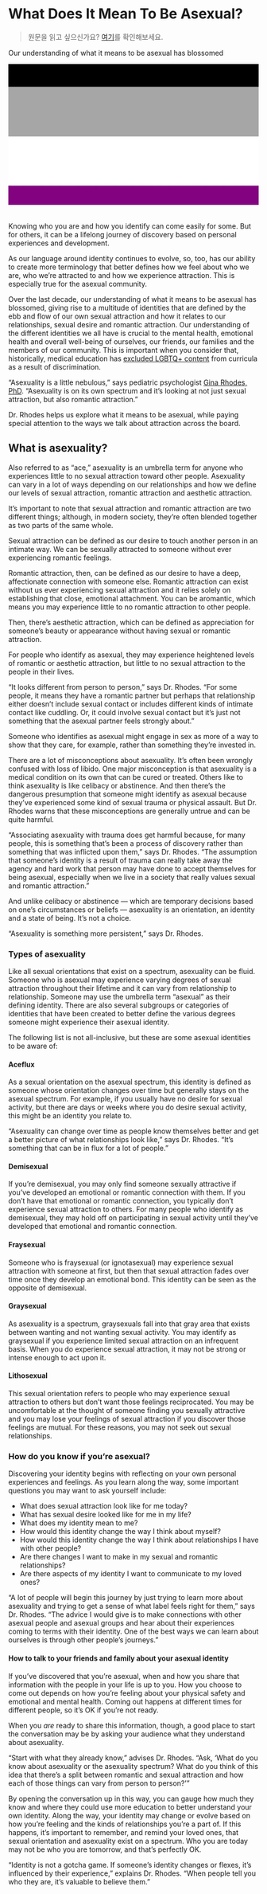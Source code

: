 # What Does It Mean To Be Asexual?
> 원문을 읽고 싶으신가요? [여기](https://health.clevelandclinic.org/asexual)를 확인해보세요.

Our understanding of what it means to be asexual has blossomed

![The asexual pride flag with stripes of black, grey, white and purple from top to bottom.](./attachments/what_does_it_mean_to_be_asexual.webp)

\
Knowing who you are and how you identify can come easily for some. But for others, it can be a lifelong journey of discovery based on personal experiences and development.

As our language around identity continues to evolve, so, too, has our ability to create more terminology that better defines how we feel about who we are, who we’re attracted to and how we experience attraction. This is especially true for the asexual community.

Over the last decade, our understanding of what it means to be asexual has blossomed, giving rise to a multitude of identities that are defined by the ebb and flow of our own sexual attraction and how it relates to our relationships, sexual desire and romantic attraction. Our understanding of the different identities we all have is crucial to the mental health, emotional health and overall well-being of ourselves, our friends, our families and the members of our community. This is important when you consider that, historically, medical education has [excluded LGBTQ+ content](https://pubmed.ncbi.nlm.nih.gov/35766109/) from curricula as a result of discrimination.

“Asexuality is a little nebulous,” says pediatric psychologist [Gina Rhodes, PhD](https://my.clevelandclinic.org/staff/27020-gina-rhodes). “Asexuality is on its own spectrum and it’s looking at not just sexual attraction, but also romantic attraction.”

Dr. Rhodes helps us explore what it means to be asexual, while paying special attention to the ways we talk about attraction across the board.

## **What is asexuality?**
Also referred to as “ace,” asexuality is an umbrella term for anyone who experiences little to no sexual attraction toward other people. Asexuality can vary in a lot of ways depending on our relationships and how we define our levels of sexual attraction, romantic attraction and aesthetic attraction.

It’s important to note that sexual attraction and romantic attraction are two different things; although, in modern society, they’re often blended together as two parts of the same whole.

Sexual attraction can be defined as our desire to touch another person in an intimate way. We can be sexually attracted to someone without ever experiencing romantic feelings.

Romantic attraction, then, can be defined as our desire to have a deep, affectionate connection with someone else. Romantic attraction can exist without us ever experiencing sexual attraction and it relies solely on establishing that close, emotional attachment. You can be aromantic, which means you may experience little to no romantic attraction to other people.

Then, there’s aesthetic attraction, which can be defined as appreciation for someone’s beauty or appearance without having sexual or romantic attraction.

For people who identify as asexual, they may experience heightened levels of romantic or aesthetic attraction, but little to no sexual attraction to the people in their lives.

“It looks different from person to person,” says Dr. Rhodes. “For some people, it means they have a romantic partner but perhaps that relationship either doesn’t include sexual contact or includes different kinds of intimate contact like cuddling. Or, it could involve sexual contact but it’s just not something that the asexual partner feels strongly about.”

Someone who identifies as asexual might engage in sex as more of a way to show that they care, for example, rather than something they’re invested in.

There are a lot of misconceptions about asexuality. It’s often been wrongly confused with loss of libido. One major misconception is that asexuality is a medical condition on its own that can be cured or treated. Others like to think asexuality is like celibacy or abstinence. And then there’s the dangerous presumption that someone might identify as asexual because they’ve experienced some kind of sexual trauma or physical assault. But Dr. Rhodes warns that these misconceptions are generally untrue and can be quite harmful.

“Associating asexuality with trauma does get harmful because, for many people, this is something that’s been a process of discovery rather than something that was inflicted upon them,” says Dr. Rhodes. “The assumption that someone’s identity is a result of trauma can really take away the agency and hard work that person may have done to accept themselves for being asexual, especially when we live in a society that really values sexual and romantic attraction.”

And unlike celibacy or abstinence — which are temporary decisions based on one’s circumstances or beliefs — asexuality is an orientation, an identity and a state of being. It’s not a choice.

“Asexuality is something more persistent,” says Dr. Rhodes.

### **Types of asexuality**
Like all sexual orientations that exist on a spectrum, asexuality can be fluid. Someone who is asexual may experience varying degrees of sexual attraction throughout their lifetime and it can vary from relationship to relationship. Someone may use the umbrella term “asexual” as their defining identity. There are also several subgroups or categories of identities that have been created to better define the various degrees someone might experience their asexual identity.

The following list is not all-inclusive, but these are some asexual identities to be aware of:

#### **Aceflux**
As a sexual orientation on the asexual spectrum, this identity is defined as someone whose orientation changes over time but generally stays on the asexual spectrum. For example, if you usually have no desire for sexual activity, but there are days or weeks where you do desire sexual activity, this might be an identity you relate to.

“Asexuality can change over time as people know themselves better and get a better picture of what relationships look like,” says Dr. Rhodes. “It’s something that can be in flux for a lot of people.”


#### **Demisexual**
If you’re demisexual, you may only find someone sexually attractive if you’ve developed an emotional or romantic connection with them. If you don’t have that emotional or romantic connection, you typically don’t experience sexual attraction to others. For many people who identify as demisexual, they may hold off on participating in sexual activity until they’ve developed that emotional and romantic connection.


#### **Fraysexual**
Someone who is fraysexual (or ignotasexual) may experience sexual attraction with someone at first, but then that sexual attraction fades over time once they develop an emotional bond. This identity can be seen as the opposite of demisexual.


#### **Graysexual**
As asexuality is a spectrum, graysexuals fall into that gray area that exists between wanting and not wanting sexual activity. You may identify as graysexual if you experience limited sexual attraction on an infrequent basis. When you do experience sexual attraction, it may not be strong or intense enough to act upon it.


#### **Lithosexual**
This sexual orientation refers to people who may experience sexual attraction to others but don’t want those feelings reciprocated. You may be uncomfortable at the thought of someone finding you sexually attractive and you may lose your feelings of sexual attraction if you discover those feelings are mutual. For these reasons, you may not seek out sexual relationships.


### **How do you know if you’re asexual?**
Discovering your identity begins with reflecting on your own personal experiences and feelings. As you learn along the way, some important questions you may want to ask yourself include:

- What does sexual attraction look like for me today?
- What has sexual desire looked like for me in my life?
- What does my identity mean to me?
- How would this identity change the way I think about myself?
- How would this identity change the way I think about relationships I have with other people?
- Are there changes I want to make in my sexual and romantic relationships?
- Are there aspects of my identity I want to communicate to my loved ones?

“A lot of people will begin this journey by just trying to learn more about asexuality and trying to get a sense of what label feels right for them,” says Dr. Rhodes. “The advice I would give is to make connections with other asexual people and asexual groups and hear about their experiences coming to terms with their identity. One of the best ways we can learn about ourselves is through other people’s journeys.”

#### **How to talk to your friends and family about your asexual identity**
If you’ve discovered that you’re asexual, when and how you share that information with the people in your life is up to you. How you choose to come out depends on how you’re feeling about your physical safety and emotional and mental health. Coming out happens at different times for different people, so it’s OK if you’re not ready.

When you _are_ ready to share this information, though, a good place to start the conversation may be by asking your audience what they understand about asexuality.

“Start with what they already know,” advises Dr. Rhodes. “Ask, ‘What do you know about asexuality or the asexuality spectrum? What do you think of this idea that there’s a split between romantic and sexual attraction and how each of those things can vary from person to person?’”

By opening the conversation up in this way, you can gauge how much they know and where they could use more education to better understand your own identity. Along the way, your identity may change or evolve based on how you’re feeling and the kinds of relationships you’re a part of. If this happens, it’s important to remember, and remind your loved ones, that sexual orientation and asexuality exist on a spectrum. Who you are today may not be who you are tomorrow, and that’s perfectly OK.

“Identity is not a gotcha game. If someone’s identity changes or flexes, it’s influenced by their experience,” explains Dr. Rhodes. “When people tell you who they are, it’s valuable to believe them.”
